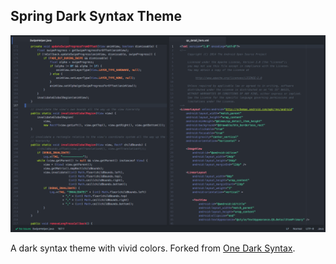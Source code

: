 ## Spring Dark Syntax Theme

![Spring Dark Syntax Theme](https://raw.githubusercontent.com/initrc/spring-dark-syntax/master/screenshot.png)

A dark syntax theme with vivid colors. Forked from [One Dark Syntax](https://github.com/atom/one-dark-syntax).
